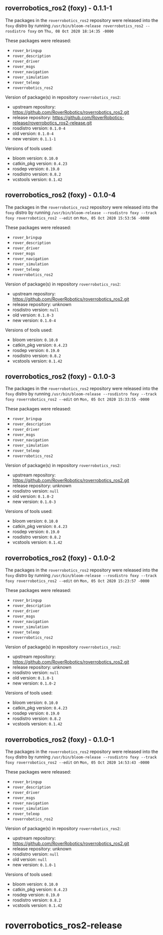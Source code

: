 ## roverrobotics_ros2 (foxy) - 0.1.1-1

The packages in the `roverrobotics_ros2` repository were released into the `foxy` distro by running `/usr/bin/bloom-release roverrobotics_ros2 --rosdistro foxy` on `Thu, 08 Oct 2020 18:14:35 -0000`

These packages were released:
- `rover_bringup`
- `rover_description`
- `rover_driver`
- `rover_msgs`
- `rover_navigation`
- `rover_simulation`
- `rover_teleop`
- `roverrobotics_ros2`

Version of package(s) in repository `roverrobotics_ros2`:

- upstream repository: https://github.com/RoverRobotics/roverrobotics_ros2.git
- release repository: https://github.com/RoverRobotics-release/roverrobotics_ros2-release.git
- rosdistro version: `0.1.0-4`
- old version: `0.1.0-4`
- new version: `0.1.1-1`

Versions of tools used:

- bloom version: `0.10.0`
- catkin_pkg version: `0.4.23`
- rosdep version: `0.19.0`
- rosdistro version: `0.8.2`
- vcstools version: `0.1.42`


## roverrobotics_ros2 (foxy) - 0.1.0-4

The packages in the `roverrobotics_ros2` repository were released into the `foxy` distro by running `/usr/bin/bloom-release --rosdistro foxy --track foxy roverrobotics_ros2 --edit` on `Mon, 05 Oct 2020 15:53:56 -0000`

These packages were released:
- `rover_bringup`
- `rover_description`
- `rover_driver`
- `rover_msgs`
- `rover_navigation`
- `rover_simulation`
- `rover_teleop`
- `roverrobotics_ros2`

Version of package(s) in repository `roverrobotics_ros2`:

- upstream repository: https://github.com/RoverRobotics/roverrobotics_ros2.git
- release repository: unknown
- rosdistro version: `null`
- old version: `0.1.0-3`
- new version: `0.1.0-4`

Versions of tools used:

- bloom version: `0.10.0`
- catkin_pkg version: `0.4.23`
- rosdep version: `0.19.0`
- rosdistro version: `0.8.2`
- vcstools version: `0.1.42`


## roverrobotics_ros2 (foxy) - 0.1.0-3

The packages in the `roverrobotics_ros2` repository were released into the `foxy` distro by running `/usr/bin/bloom-release --rosdistro foxy --track foxy roverrobotics_ros2 --edit` on `Mon, 05 Oct 2020 15:33:55 -0000`

These packages were released:
- `rover_bringup`
- `rover_description`
- `rover_driver`
- `rover_msgs`
- `rover_navigation`
- `rover_simulation`
- `rover_teleop`
- `roverrobotics_ros2`

Version of package(s) in repository `roverrobotics_ros2`:

- upstream repository: https://github.com/RoverRobotics/roverrobotics_ros2.git
- release repository: unknown
- rosdistro version: `null`
- old version: `0.1.0-2`
- new version: `0.1.0-3`

Versions of tools used:

- bloom version: `0.10.0`
- catkin_pkg version: `0.4.23`
- rosdep version: `0.19.0`
- rosdistro version: `0.8.2`
- vcstools version: `0.1.42`


## roverrobotics_ros2 (foxy) - 0.1.0-2

The packages in the `roverrobotics_ros2` repository were released into the `foxy` distro by running `/usr/bin/bloom-release --rosdistro foxy --track foxy roverrobotics_ros2 --edit` on `Mon, 05 Oct 2020 15:23:57 -0000`

These packages were released:
- `rover_bringup`
- `rover_description`
- `rover_driver`
- `rover_msgs`
- `rover_navigation`
- `rover_simulation`
- `rover_teleop`
- `roverrobotics_ros2`

Version of package(s) in repository `roverrobotics_ros2`:

- upstream repository: https://github.com/RoverRobotics/roverrobotics_ros2.git
- release repository: unknown
- rosdistro version: `null`
- old version: `0.1.0-1`
- new version: `0.1.0-2`

Versions of tools used:

- bloom version: `0.10.0`
- catkin_pkg version: `0.4.23`
- rosdep version: `0.19.0`
- rosdistro version: `0.8.2`
- vcstools version: `0.1.42`


## roverrobotics_ros2 (foxy) - 0.1.0-1

The packages in the `roverrobotics_ros2` repository were released into the `foxy` distro by running `/usr/bin/bloom-release --rosdistro foxy --track foxy roverrobotics_ros2 --edit` on `Mon, 05 Oct 2020 14:53:43 -0000`

These packages were released:
- `rover_bringup`
- `rover_description`
- `rover_driver`
- `rover_msgs`
- `rover_navigation`
- `rover_simulation`
- `rover_teleop`
- `roverrobotics_ros2`

Version of package(s) in repository `roverrobotics_ros2`:

- upstream repository: https://github.com/RoverRobotics/roverrobotics_ros2.git
- release repository: unknown
- rosdistro version: `null`
- old version: `null`
- new version: `0.1.0-1`

Versions of tools used:

- bloom version: `0.10.0`
- catkin_pkg version: `0.4.23`
- rosdep version: `0.19.0`
- rosdistro version: `0.8.2`
- vcstools version: `0.1.42`


# roverrobotics_ros2-release